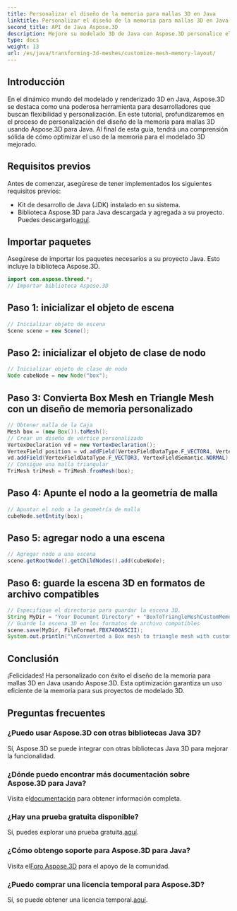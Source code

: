 ```yaml
---
title: Personalizar el diseño de la memoria para mallas 3D en Java
linktitle: Personalizar el diseño de la memoria para mallas 3D en Java
second_title: API de Java Aspose.3D
description: Mejore su modelado 3D de Java con Aspose.3D personalice el diseño de la memoria para un rendimiento óptimo. ¡Sigue nuestra guía paso a paso ahora!
type: docs
weight: 13
url: /es/java/transforming-3d-meshes/customize-mesh-memory-layout/
---
```

## Introducción
En el dinámico mundo del modelado y renderizado 3D en Java, Aspose.3D se destaca como una poderosa herramienta para desarrolladores que buscan flexibilidad y personalización. En este tutorial, profundizaremos en el proceso de personalización del diseño de la memoria para mallas 3D usando Aspose.3D para Java. Al final de esta guía, tendrá una comprensión sólida de cómo optimizar el uso de la memoria para el modelado 3D mejorado.
## Requisitos previos
Antes de comenzar, asegúrese de tener implementados los siguientes requisitos previos:
- Kit de desarrollo de Java (JDK) instalado en su sistema.
-  Biblioteca Aspose.3D para Java descargada y agregada a su proyecto. Puedes descargarlo[aquí](https://releases.aspose.com/3d/java/).
## Importar paquetes
Asegúrese de importar los paquetes necesarios a su proyecto Java. Esto incluye la biblioteca Aspose.3D.
```java
import com.aspose.threed.*;
// Importar biblioteca Aspose.3D
```
## Paso 1: inicializar el objeto de escena
```java
// Inicializar objeto de escena
Scene scene = new Scene();
```
## Paso 2: inicializar el objeto de clase de nodo
```java
// Inicializar objeto de clase de nodo
Node cubeNode = new Node("box");
```
## Paso 3: Convierta Box Mesh en Triangle Mesh con un diseño de memoria personalizado
```java
// Obtener malla de la Caja
Mesh box = (new Box()).toMesh();
// Crear un diseño de vértice personalizado
VertexDeclaration vd = new VertexDeclaration();
VertexField position = vd.addField(VertexFieldDataType.F_VECTOR4, VertexFieldSemantic.POSITION);
vd.addField(VertexFieldDataType.F_VECTOR3, VertexFieldSemantic.NORMAL);
// Consigue una malla triangular
TriMesh triMesh = TriMesh.fromMesh(box);
```
## Paso 4: Apunte el nodo a la geometría de malla
```java
// Apuntar el nodo a la geometría de malla
cubeNode.setEntity(box);
```
## Paso 5: agregar nodo a una escena
```java
// Agregar nodo a una escena
scene.getRootNode().getChildNodes().add(cubeNode);
```
## Paso 6: guarde la escena 3D en formatos de archivo compatibles
```java
// Especifique el directorio para guardar la escena 3D.
String MyDir = "Your Document Directory" + "BoxToTriangleMeshCustomMemoryLayoutScene.fbx";
// Guarde la escena 3D en los formatos de archivo compatibles
scene.save(MyDir, FileFormat.FBX7400ASCII);
System.out.println("\nConverted a Box mesh to triangle mesh with custom memory layout of the vertex successfully.\nFile saved at " + MyDir);
```
## Conclusión
¡Felicidades! Ha personalizado con éxito el diseño de la memoria para mallas 3D en Java usando Aspose.3D. Esta optimización garantiza un uso eficiente de la memoria para sus proyectos de modelado 3D.
## Preguntas frecuentes
### ¿Puedo usar Aspose.3D con otras bibliotecas Java 3D?
Sí, Aspose.3D se puede integrar con otras bibliotecas Java 3D para mejorar la funcionalidad.
### ¿Dónde puedo encontrar más documentación sobre Aspose.3D para Java?
 Visita el[documentación](https://reference.aspose.com/3d/java/) para obtener información completa.
### ¿Hay una prueba gratuita disponible?
 Sí, puedes explorar una prueba gratuita.[aquí](https://releases.aspose.com/).
### ¿Cómo obtengo soporte para Aspose.3D para Java?
 Visita el[Foro Aspose.3D](https://forum.aspose.com/c/3d/18) para el apoyo de la comunidad.
### ¿Puedo comprar una licencia temporal para Aspose.3D?
 Sí, se puede obtener una licencia temporal.[aquí](https://purchase.aspose.com/temporary-license/).